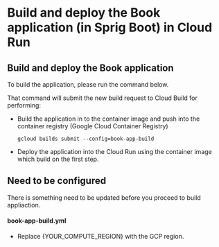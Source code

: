 # Build and deploy the Book application (in Sprig Boot) in Cloud Run

## Build and deploy the Book application
To build the application, please run the command below.

That command will submit the new build request to Cloud Build for performing:
 - Build the application in to the container image and push into the container registry (Google Cloud Container Registry)
   
   `gcloud builds submit --config=book-app-build`
   

 - Deploy the application into the Cloud Run using the container image which build on the first step.

 ## Need to be configured
 There is something need to be updated before you proceed to build appliaction.
 
 #### book-app-build.yml
 - Replace {YOUR_COMPUTE_REGION} with the GCP region.